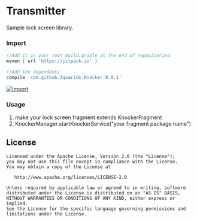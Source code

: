 # Transmitter
Sample lock screen library.

### Import

```groovy
//Add it in your root build.gradle at the end of repositories:
maven { url 'https://jitpack.io' }
```
```groovy
//Add the dependency
compile 'com.github.Aquarids:Knocker:0.0.1'
```
[![import](https://jitpack.io/v/Aquarids/Knocker.svg)](https://jitpack.io/#Aquarids/Knocker)

### Usage

1. make your lock screen fragment extends KnockerFragment
2. KnockerManager.startKnockerService("your fragment package name")

License
--------

    Licensed under the Apache License, Version 2.0 (the "License");
    you may not use this file except in compliance with the License.
    You may obtain a copy of the License at
    
       http://www.apache.org/licenses/LICENSE-2.0
    
    Unless required by applicable law or agreed to in writing, software
    distributed under the License is distributed on an "AS IS" BASIS,
    WITHOUT WARRANTIES OR CONDITIONS OF ANY KIND, either express or implied.
    See the License for the specific language governing permissions and
    limitations under the License.
